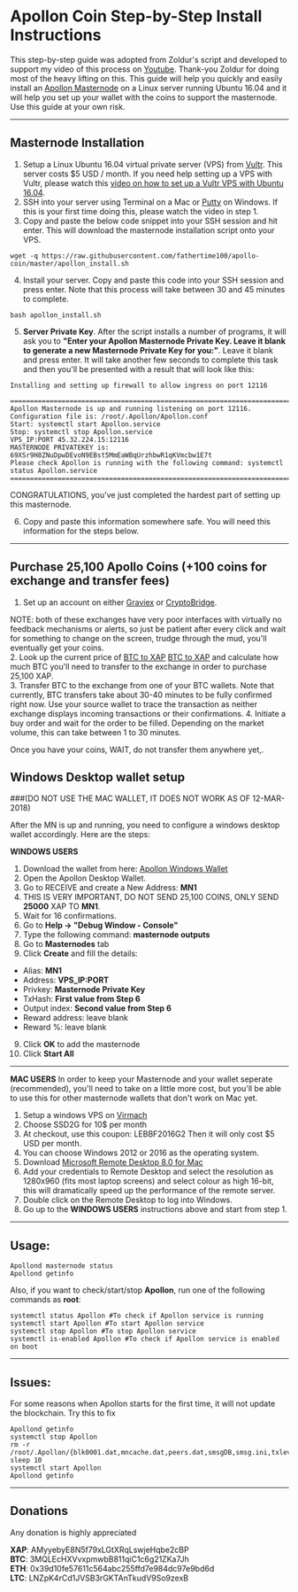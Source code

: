 # Apollon Coin Step-by-Step Install Instructions
This step-by-step guide was adopted from Zoldur's script and developed to support my video of this process on [Youtube](https://).  Thank-you Zoldur for doing most of the heavy lifting on this.  This guide will help you quickly and easily install an [Apollon Masternode](http://apolloncoin.io/) on a Linux server running Ubuntu 16.04 and it will help you set up your wallet with the coins to support the masternode.  Use this guide at your own risk.
***

## Masternode Installation
1. Setup a Linux Ubuntu 16.04 virtual private server (VPS) from [Vultr](https://www.vultr.com/?ref=7348757).  This server costs $5 USD / month.  If you need help setting up a VPS with Vultr, please watch this [video on how to set up a Vultr VPS with Ubuntu 16.04](https://www.youtube.com/).
2. SSH into your server using Terminal on a Mac or [Putty](https://www.chiark.greenend.org.uk/~sgtatham/putty/latest.html) on Windows.  If this is your first time doing this, please watch the video in step 1.
3.  Copy and paste the below code snippet into your SSH session and hit enter.  This will download the masternode installation script onto your VPS.  
```
wget -q https://raw.githubusercontent.com/fathertime100/apollo-coin/master/apollon_install.sh
```
4.  Install your server.  Copy and paste this code into your SSH session and press enter. Note that this process will take between 30 and 45 minutes to complete.  
```
bash apollon_install.sh
```
5.  **Server Private Key**.  After the script installs a number of programs, it will ask you to **"Enter your Apollon Masternode Private Key. Leave it blank to generate a new Masternode Private Key for you:"**.  Leave it blank and press enter.  It will take another few seconds to complete this task and then you'll be presented with a result that will look like this:

```
Installing and setting up firewall to allow ingress on port 12116

=============================================================================================
Apollon Masternode is up and running listening on port 12116.
Configuration file is: /root/.Apollon/Apollon.conf
Start: systemctl start Apollon.service
Stop: systemctl stop Apollon.service
VPS_IP:PORT 45.32.224.15:12116
MASTERNODE PRIVATEKEY is: 69XSr9H8ZNuDpwDEvoN9EBst5MmEaWBqUrzhbwR1qKVmcbw1E7t
Please check Apollon is running with the following command: systemctl status Apollon.service
=============================================================================================
```

CONGRATULATIONS, you've just completed the hardest part of setting up this masternode.

6. Copy and paste this information somewhere safe.  You will need this information for the steps below. 

***

## Purchase 25,100 Apollo Coins (+100 coins for exchange and transfer fees)
1.  Set up an account on either [Graviex](https://graviex.net/markets/xapbtc) or [CryptoBridge](https://wallet.crypto-bridge.org/market/BRIDGE.XAP_BRIDGE.BTC).

NOTE: both of these exchanges have very poor interfaces with virtually no feedback mechanisms or alerts, so just be patient after every click and wait for something to change on the screen, trudge through the mud, you'll eventually get your coins.  
2.  Look up the current price of <a href="https://graviex.net/markets/xapbtc" target="_blank">BTC to XAP</a> [BTC to XAP](https://graviex.net/markets/xapbtc) and calculate how much BTC you'll need to transfer to the exchange in order to purchase 25,100 XAP.  
3.  Transfer BTC to the exchange from one of your BTC wallets.  Note that currently, BTC transfers take about 30-40 minutes to be fully confirmed right now.  Use your source wallet to trace the transaction as neither exchange displays incoming transactions or their confirmations.
4.  Initiate a buy order and wait for the order to be filled.  Depending on the market volume, this can take between 1 to 30 minutes.

Once you have your coins, WAIT, do not transfer them anywhere yet,.

## Windows Desktop wallet setup
###(DO NOT USE THE MAC WALLET, IT DOES NOT WORK AS OF 12-MAR-2018)

After the MN is up and running, you need to configure a windows desktop wallet accordingly. Here are the steps:  

**WINDOWS USERS**
1. Download the wallet from here: [Apollon Windows Wallet](https://github.com/apollondeveloper/ApollonCoin/releases/download/1.0.3/Apollon-qt.exe)
2. Open the Apollon Desktop Wallet.  
3. Go to RECEIVE and create a New Address: **MN1**  
4. THIS IS VERY IMPORTANT, DO NOT SEND 25,100 COINS, ONLY SEND **25000** XAP TO **MN1**.  
5. Wait for 16 confirmations.  
6. Go to **Help -> "Debug Window - Console"**  
7. Type the following command: **masternode outputs**  
8. Go to **Masternodes** tab  
9. Click **Create** and fill the details:  
* Alias: **MN1**  
* Address: **VPS_IP:PORT**  
* Privkey: **Masternode Private Key**  
* TxHash: **First value from Step 6**  
* Output index:  **Second value from Step 6**  
* Reward address: leave blank  
* Reward %: leave blank  
9. Click **OK** to add the masternode  
10. Click **Start All**  
***

**MAC USERS**
In order to keep your Masternode and your wallet seperate (recommended), you'll need to take on a little more cost, but you'll be able to use this for other masternode wallets that don't work on Mac yet.  
1.  Setup a windows VPS on [Virmach](https://virmach.com/windows-remote-desktop-vps/)
2.  Choose SSD2G for 10$ per month
3.  At checkout, use this coupon: LEBBF2016G2     Then it will only cost $5 USD per month.
4.  You can choose Windows 2012 or 2016 as the operating system.
5.  Download [Microsoft Remote Desktop 8.0 for Mac](https://itunes.apple.com/us/app/microsoft-remote-desktop-8-0/id715768417?mt=12)
6.  Add your credentials to Remote Desktop and select the resolution as 1280x960 (fits most laptop screens) and select colour as high 16-bit, this will dramatically speed up the performance of the remote server.  
7.  Double click on the Remote Desktop to log into Windows.  
8.  Go up to the **WINDOWS USERS** instructions above and start from step 1.  

***


## Usage:
```
Apollond masternode status  
Apollond getinfo
```
Also, if you want to check/start/stop **Apollon**, run one of the following commands as **root**:

```
systemctl status Apollon #To check if Apollon service is running  
systemctl start Apollon #To start Apollon service  
systemctl stop Apollon #To stop Apollon service  
systemctl is-enabled Apollon #To check if Apollon service is enabled on boot  
```  
***

## Issues:
For some reasons when Apollon starts for the first time, it will not  update the blockchain. Try this to fix
```
Apollond getinfo
systemctl stop Apollon
rm -r /root/.Apollon/{blk0001.dat,mncache.dat,peers.dat,smsgDB,smsg.ini,txleveldb}
sleep 10
systemctl start Apollon
Apollond getinfo
```
***

## Donations

Any donation is highly appreciated  

**XAP**: AMyyebyE8N5f79xLGtXRqLswjeHqbe2cBP  
**BTC**: 3MQLEcHXVvxpmwbB811qiC1c6g21ZKa7Jh  
**ETH**: 0x39d10fe57611c564abc255ffd7e984dc97e9bd6d  
**LTC**: LNZpK4rCd1JVSB3rGKTAnTkudV9So9zexB
